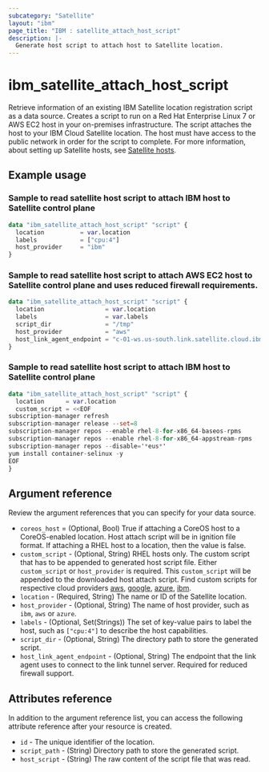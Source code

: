```yaml
---
subcategory: "Satellite"
layout: "ibm"
page_title: "IBM : satellite_attach_host_script"
description: |-
  Generate host script to attach host to Satellite location.
---
```


# ibm_satellite_attach_host_script
Retrieve information of an existing IBM Satellite location registration script as a data source. Creates a script to run on a Red Hat Enterprise Linux 7 or AWS EC2 host in your on-premises infrastructure. The script attaches the host to your IBM Cloud Satellite location. The host must have access to the public network in order for the script to complete. For more information, about setting up Satellite hosts, see [Satellite hosts](https://cloud.ibm.com/docs/satellite?topic=satellite-hosts).

## Example usage

###  Sample to read satellite host script to attach IBM host to Satellite control plane

```terraform
data "ibm_satellite_attach_host_script" "script" {
  location          = var.location
  labels            = ["cpu:4"]
  host_provider     = "ibm"
}
```

###  Sample to read satellite host script to attach AWS EC2 host to Satellite control plane and uses reduced firewall requirements.

```terraform
data "ibm_satellite_attach_host_script" "script" {
  location                 = var.location
  labels                   = var.labels
  script_dir               = "/tmp"
  host_provider            = "aws"
  host_link_agent_endpoint = "c-01-ws.us-south.link.satellite.cloud.ibm.com"
}
```
###  Sample to read satellite host script to attach IBM host to Satellite control plane

```terraform
data "ibm_satellite_attach_host_script" "script" {
  location      = var.location
  custom_script = <<EOF
subscription-manager refresh
subscription-manager release --set=8
subscription-manager repos --enable rhel-8-for-x86_64-baseos-rpms 
subscription-manager repos --enable rhel-8-for-x86_64-appstream-rpms
subscription-manager repos --disable='*eus*'
yum install container-selinux -y
EOF
}

```

## Argument reference
Review the argument references that you can specify for your data source.

- `coreos_host`	   = (Optional, Bool) True if attaching a CoreOS host to a CoreOS-enabled location. Host attach script will be in ignition file format. If attaching a RHEL host to a location, then the value is false.
- `custom_script` - (Optional, String) RHEL hosts only. The custom script that has to be appended to generated host script file. Either `custom_script` or `host_provider` is required. This `custom_script` will be appended to the downloaded host attach script. Find custom scripts for respective cloud providers [aws](https://cloud.ibm.com/docs/satellite?topic=satellite-aws#aws-host-attach), [google](https://cloud.ibm.com/docs/satellite?topic=satellite-gcp#gcp-host-attach), [azure](https://cloud.ibm.com/docs/satellite?topic=satellite-azure#azure-host-attach), [ibm](https://cloud.ibm.com/docs/satellite?topic=satellite-ibm#ibm-host-attach).
- `location` - (Required, String) The name or ID of the Satellite location.
- `host_provider` - (Optional, String) The name of host provider, such as `ibm`, `aws` or `azure`.
- `labels` - (Optional, Set(Strings)) The set of key-value pairs to label the host, such as `["cpu:4"]` to describe the host capabilities.
- `script_dir` - (Optional, String) The directory path to store the generated script.
- `host_link_agent_endpoint` - (Optional, String) The endpoint that the link agent uses to connect to the link tunnel server. Required for reduced firewall support.

## Attributes reference
In addition to the argument reference list, you can access the following attribute reference after your resource is created.

- `id` - The unique identifier of the location.
- `script_path` -  (String) Directory path to store the generated script.
- `host_script` -  (String) The raw content of the script file that was read.
